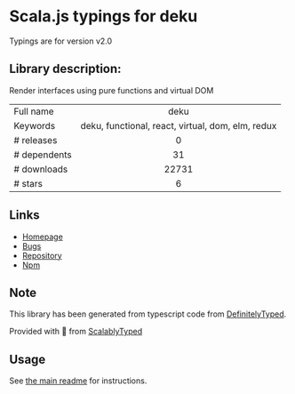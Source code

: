 
# Scala.js typings for deku

Typings are for version v2.0

## Library description:
Render interfaces using pure functions and virtual DOM

|                    |                 |
| ------------------ | :-------------: |
| Full name          | deku |
| Keywords           | deku, functional, react, virtual, dom, elm, redux |
| # releases         | 0 |
| # dependents       | 31 |
| # downloads        | 22731 |
| # stars            | 6 |

## Links
- [Homepage](https://github.com/dekujs/deku#readme)
- [Bugs](https://github.com/dekujs/deku/issues)
- [Repository](https://github.com/dekujs/deku)
- [Npm](https://www.npmjs.com/package/deku)
    


## Note
This library has been generated from typescript code from [DefinitelyTyped](https://definitelytyped.org).

Provided with :purple_heart: from [ScalablyTyped](https://github.com/oyvindberg/ScalablyTyped)

## Usage
See [the main readme](../../readme.md) for instructions.


